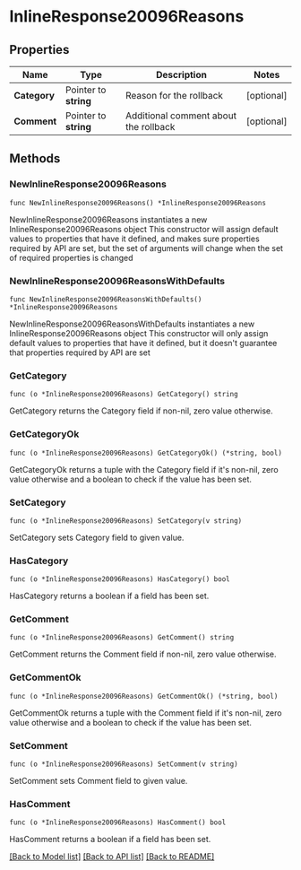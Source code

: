 # InlineResponse20096Reasons

## Properties

Name | Type | Description | Notes
------------ | ------------- | ------------- | -------------
**Category** | Pointer to **string** | Reason for the rollback | [optional] 
**Comment** | Pointer to **string** | Additional comment about the rollback | [optional] 

## Methods

### NewInlineResponse20096Reasons

`func NewInlineResponse20096Reasons() *InlineResponse20096Reasons`

NewInlineResponse20096Reasons instantiates a new InlineResponse20096Reasons object
This constructor will assign default values to properties that have it defined,
and makes sure properties required by API are set, but the set of arguments
will change when the set of required properties is changed

### NewInlineResponse20096ReasonsWithDefaults

`func NewInlineResponse20096ReasonsWithDefaults() *InlineResponse20096Reasons`

NewInlineResponse20096ReasonsWithDefaults instantiates a new InlineResponse20096Reasons object
This constructor will only assign default values to properties that have it defined,
but it doesn't guarantee that properties required by API are set

### GetCategory

`func (o *InlineResponse20096Reasons) GetCategory() string`

GetCategory returns the Category field if non-nil, zero value otherwise.

### GetCategoryOk

`func (o *InlineResponse20096Reasons) GetCategoryOk() (*string, bool)`

GetCategoryOk returns a tuple with the Category field if it's non-nil, zero value otherwise
and a boolean to check if the value has been set.

### SetCategory

`func (o *InlineResponse20096Reasons) SetCategory(v string)`

SetCategory sets Category field to given value.

### HasCategory

`func (o *InlineResponse20096Reasons) HasCategory() bool`

HasCategory returns a boolean if a field has been set.

### GetComment

`func (o *InlineResponse20096Reasons) GetComment() string`

GetComment returns the Comment field if non-nil, zero value otherwise.

### GetCommentOk

`func (o *InlineResponse20096Reasons) GetCommentOk() (*string, bool)`

GetCommentOk returns a tuple with the Comment field if it's non-nil, zero value otherwise
and a boolean to check if the value has been set.

### SetComment

`func (o *InlineResponse20096Reasons) SetComment(v string)`

SetComment sets Comment field to given value.

### HasComment

`func (o *InlineResponse20096Reasons) HasComment() bool`

HasComment returns a boolean if a field has been set.


[[Back to Model list]](../README.md#documentation-for-models) [[Back to API list]](../README.md#documentation-for-api-endpoints) [[Back to README]](../README.md)


